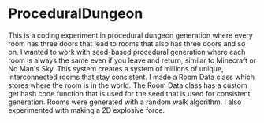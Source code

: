 # ProceduralDungeon

This is a coding experiment in procedural dungeon generation where every room has three doors that lead to rooms that also has three doors and so on. I wanted to work with seed-based procedural generation where each room is always the same even if you leave and return, similar to Minecraft or No Man's Sky. This system creates a system of millions of unique, interconnected rooms that stay consistent.
I made a Room Data class which stores where the room is in the world. The Room Data class has a custom get hash code function that is used for the seed that is used for consistent generation.
Rooms were generated with a random walk algorithm. I also experimented with making a 2D explosive force.
